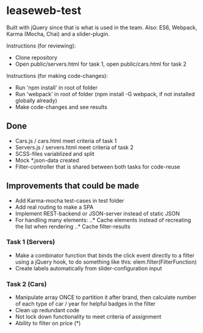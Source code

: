 # leaseweb-test

Built with jQuery since that is what is used in the team. Also: ES6, Webpack, Karma (Mocha, Chai) and a slider-plugin.

Instructions (for reviewing):
* Clone repository
* Open public/servers.html for task 1, open public/cars.html for task 2

Instructions (for making code-changes):
* Run 'npm install' in root of folder
* Run 'webpack' in root of folder (npm install -G webpack, if not installed globally already)
* Make code-changes and see results

## Done
* Cars.js / cars.html meet criteria of task 1
* Servers.js / servers.html meet criteria of task 2
* SCSS-files variablized and split
* Mock *.json-data created
* Filter-controller that is shared between both tasks for code-reuse

## Improvements that could be made
* Add Karma-mocha test-cases in test folder
* Add real routing to make a SPA
* Implement REST-backend or JSON-server instead of static JSON
* For handling many elements:
..* Cache elements instead of recreating the list when rendering
..* Cache filter-results

### Task 1 (Servers)
* Make a combinator function that binds the click event directly to a filter using a jQuery hook, to do something like this: elem.filter(FilterFunction)
* Create labels automatically from slider-configuration input

### Task 2 (Cars)
* Manipulate array ONCE to partition it after brand, then calculate number of each type of car / year for helpful badges in the filter
* Clean up redundant code
* Not lock down functionality to meet criteria of assignment
* Ability to filter on price (*)
